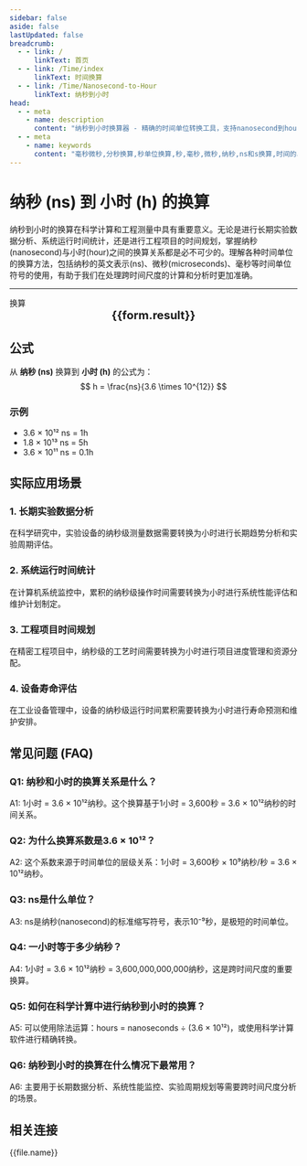 ```yaml
---
sidebar: false
aside: false
lastUpdated: false
breadcrumb:
  - - link: /
      linkText: 首页
  - - link: /Time/index
      linkText: 时间换算
  - - link: /Time/Nanosecond-to-Hour
      linkText: 纳秒到小时
head:
  - - meta
    - name: description
      content: "纳秒到小时换算器 - 精确的时间单位转换工具，支持nanosecond到hour的快速换算。提供纳秒(ns)、微秒、毫秒、秒、小时等时间单位的换算关系，适用于科学计算、工程测量等场景。在线时间换算器，支持ns和h换算。"
  - - meta
    - name: keywords
      content: "毫秒微秒,分秒换算,秒单位换算,秒,毫秒,微秒,纳秒,ns和s换算,时间的单位,秒的换算,一微秒等于多少秒,微秒和纳秒,微秒单位,ms单位,一毫秒,ns是什么单位,秒单位,微妙和秒的换算,一秒多少毫秒,纳秒和微秒,秒换算,时间换算单位,us是多少秒,多少毫秒等于一秒,纳秒和秒的换算,一秒是多少毫秒,秒的单位,一毫秒等于多少秒,时间单位换算,nanosecond,ms是什么单位,microseconds,时间单位,微秒,秒,一秒等于多少毫秒,毫秒和秒的换算,小时,hour"
---
```

# 纳秒 (ns) 到 小时 (h) 的换算

纳秒到小时的换算在科学计算和工程测量中具有重要意义。无论是进行长期实验数据分析、系统运行时间统计，还是进行工程项目的时间规划，掌握纳秒(nanosecond)与小时(hour)之间的换算关系都是必不可少的。理解各种时间单位的换算方法，包括纳秒的英文表示(ns)、微秒(microseconds)、毫秒等时间单位符号的使用，有助于我们在处理跨时间尺度的计算和分析时更加准确。

---
<script setup>
import { onMounted, reactive, inject, ref } from 'vue'
import { NButton,NForm ,NFormItem,NInput,NInputNumber,NSelect,NCard,useMessage,NGrid ,NGi  } from 'naive-ui'
import { defineClientComponent } from 'vitepress'
import { Time } from '../files';

const convert = inject('convert')
const seoKey = ['ns','hour','小时','纳秒','小时','时间单位换算','时间换算','毫秒微秒','分秒换算','秒单位换算','秒','毫秒','微秒','纳秒','ns和s换算','时间的单位','秒的换算','一微秒等于多少秒','微秒和纳秒','微秒单位','ms单位','一毫秒','ns是什么单位','秒单位','微妙和秒的换算','一秒多少毫秒','纳秒和微秒','秒换算','时间换算单位','us是多少秒','多少毫秒等于一秒','纳秒和秒的换算','一秒是多少毫秒','秒的单位','一毫秒等于多少秒','时间单位换算','nanosecond','ms是什么单位','microseconds','时间单位','微秒','秒','一秒等于多少毫秒','毫秒和秒的换算','小时','hour']
const form = reactive({
  number: null,
  result: '',
  title: '纳秒到小时换算器'
})

const convertHandler = () => {
  if (form.number !== null && !isNaN(form.number)) {
    const convertedValue = parseFloat(form.number) / 3600000000000
    form.result = `${form.number}ns = ${convertedValue.toFixed(12)}h`
  } else {
    form.result = '请输入有效的数值。'
  }
}
</script>

<n-form size="large" :model="form">
  <n-form-item label="纳秒 (ns)">
    <n-input-number v-model:value="form.number" placeholder="输入纳秒" style="width: 100%" />
  </n-form-item>
  <n-form-item>
    <n-button type="info" @click="convertHandler" block>换算</n-button>
  </n-form-item>
</n-form>

<n-card :title="form.title" size="small" embedded :bordered="false" hoverable>
  <div  style="text-align:center;font-size:20px;">
    <strong>{{form.result}}</strong>
  </div>
  <template #footer>
    <div style="font-size: 12px; color: #666; margin-top: 10px;">
      <span v-for="(keyword, index) in seoKey" :key="index">
        {{ keyword }}<span v-if="index < seoKey.length - 1">, </span>
      </span>
    </div>
  </template>
</n-card>

## 公式

从 **纳秒 (ns)** 换算到 **小时 (h)** 的公式为：
$$ h = \frac{ns}{3.6 \times 10^{12}} $$

### 示例
- 3.6 × 10¹² ns = 1h
- 1.8 × 10¹³ ns = 5h
- 3.6 × 10¹¹ ns = 0.1h

## 实际应用场景

### 1. 长期实验数据分析
在科学研究中，实验设备的纳秒级测量数据需要转换为小时进行长期趋势分析和实验周期评估。

### 2. 系统运行时间统计
在计算机系统监控中，累积的纳秒级操作时间需要转换为小时进行系统性能评估和维护计划制定。

### 3. 工程项目时间规划
在精密工程项目中，纳秒级的工艺时间需要转换为小时进行项目进度管理和资源分配。

### 4. 设备寿命评估
在工业设备管理中，设备的纳秒级运行时间累积需要转换为小时进行寿命预测和维护安排。

## 常见问题 (FAQ)

### Q1: 纳秒和小时的换算关系是什么？
A1: 1小时 = 3.6 × 10¹²纳秒。这个换算基于1小时 = 3,600秒 = 3.6 × 10¹²纳秒的时间关系。

### Q2: 为什么换算系数是3.6 × 10¹²？
A2: 这个系数来源于时间单位的层级关系：1小时 = 3,600秒 × 10⁹纳秒/秒 = 3.6 × 10¹²纳秒。

### Q3: ns是什么单位？
A3: ns是纳秒(nanosecond)的标准缩写符号，表示10⁻⁹秒，是极短的时间单位。

### Q4: 一小时等于多少纳秒？
A4: 1小时 = 3.6 × 10¹²纳秒 = 3,600,000,000,000纳秒，这是跨时间尺度的重要换算。

### Q5: 如何在科学计算中进行纳秒到小时的换算？
A5: 可以使用除法运算：hours = nanoseconds ÷ (3.6 × 10¹²)，或使用科学计算软件进行精确转换。

### Q6: 纳秒到小时的换算在什么情况下最常用？
A6: 主要用于长期数据分析、系统性能监控、实验周期规划等需要跨时间尺度分析的场景。
## 相关连接
<n-grid x-gap="12" :cols="2">
  <n-gi v-for="(file, index) in Time" :key="index">
    <n-button
      text
      tag="a"
      :href="file.path"
      type="info"
    >
      {{file.name}}
    </n-button>
  </n-gi>
</n-grid>